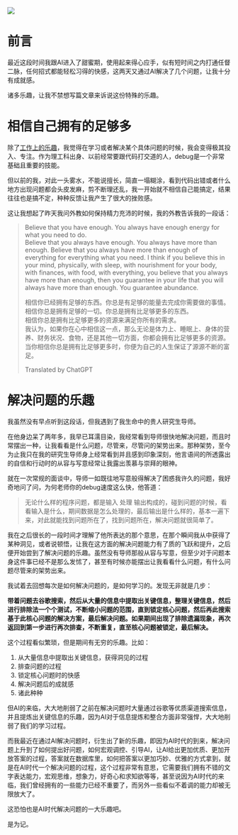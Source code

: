 ![](https://rolen.wiki/wp-content/uploads/2024/08/the-joy-of-problem-sloving-1.jpg)

# 前言

最近这段时间我跟AI进入了甜蜜期，使用起来得心应手，似有短时间之内打通任督二脉，任何招式都能轻松习得的快感，这两天又通过AI解决了几个问题，让我十分有成就感。

诸多乐趣，让我不禁想写篇文章来诉说这份特殊的乐趣。

# 相信自己拥有的足够多

除了[工作上的乐趣](https://rolen.wiki/the-pleasure-of-work/)，我觉得在学习或者解决某个具体问题的时候，我会变得极其投入、专注。作为理工科出身、以前经常要跟代码打交道的人，debug是一个非常基础且重要的技能。

但以前的我，对此一头雾水，不能说擅长，简直一塌糊涂，看到代码出错或者什么地方出现问题都会头皮发麻，剪不断理还乱，我一开始就不相信自己能搞定，结果往往也是搞不定，种种反馈让我产生了很大的挫败感。

这让我想起了昨天我问外教如何保持精力充沛的时候，我的外教告诉我的一段话：

> Believe that you have enough. You always have enough energy for what you need to do.  
> Believe that you always have enough. You always have more than enough. Believe that you always have more than enough of everything for everything what you need. I think if you believe this in your mind, physically, with sleep, with nourishment for your body, with finances, with food, with everything, you believe that you always have more than enough, then you guarantee in your life that you will always have more than enough. You guarantee abundance.
> 
> 相信你已经拥有足够的东西。你总是有足够的能量去完成你需要做的事情。  
> 相信你总是拥有足够的一切。你总是拥有比足够更多的东西。  
> 相信你总是拥有比足够更多的资源来满足你所有的需求。  
> 我认为，如果你在心中相信这一点，那么无论是体力上、睡眠上、身体的营养、财务状况、食物，还是其他一切方面，你都会拥有比足够更多的资源。  
> 当你相信你总是拥有比足够更多时，你便为自己的人生保证了源源不断的富足。
> 
> Translated by ChatGPT

# 解决问题的乐趣

我虽然没有早点听到这段话，但我遇到了我生命中的贵人研究生导师。

在他身边呆了两年多，我早已耳濡目染，我经常看到导师很快地解决问题，而且时常摆出一种，让我看看是什么问题，尽管来，尽管问的架势出来。那种架势，至今为止我只在我的研究生导师身上经常看到并且感到印象深刻，他言语间的所透露出的自信和行动时的从容与写意经常让我露出羡慕与崇拜的眼神。

就在一次常规的面谈中，导师一如既往地写意般得解决了困惑我许久的问题，我好奇地问了问，为何老师你的debug速度这么快，他答道：

> 无论什么样的程序问题，都是输入 处理 输出构成的，碰到问题的时候，看看输入是什么，期间数据是怎么处理的，最后输出是什么样的，基本一遍下来，对此就能找到问题所在了，找到问题所在，解决问题就很简单了。

我在之后很长的一段时间才理解了他所表达的那个意思，在那个瞬间我从中获得了某种洞见，或者说顿悟，让我在这方面的解决问题能力有了质的飞跃和提升，之后便开始尝到了解决问题的乐趣。虽然没有导师那般从容与写意，但至少对于问题本身这件事已经不是那么发怵了，甚至有时候亦能摆出让我看看什么问题，有什么问题尽管来的架势出来。

我试着去回想每次是如何解决问题的，是如何学习的。发现无非就是几步：

**带着问题去谷歌搜索，然后从大量的信息中提取出关键信息，整理关键信息，然后进行排除法一个个测试，不断缩小问题的范围，直到锁定核心问题，然后再此搜索基于此核心问题的解决方案，最后解决问题。如果期间出现了排除遗漏现象，再次返回到第一步进行再次排查，不断重复，直至核心问题被锁定，最后解决。**

这个过程看似繁琐，但是期间有无穷的乐趣。比如：

1. 从大量信息中提取出关键信息，获得洞见的过程
2. 排查问题的过程
3. 锁定核心问题时的快感
4. 解决问题后的成就感
5. 诸此种种

但AI的来临，大大地削弱了之前在解决问题时大量通过谷歌等优质渠道搜索信息，并且提炼出关键信息的乐趣，因为AI对于信息提炼和整合方面非常强悍，大大地削弱了我们的学习过程。

而我最近在通过AI解决问题时，衍生出了新的乐趣，即因为AI时代的到来，解决问题上升到了如何提出好问题，如何宏观调控、引导AI，让AI给出更加优质、更加开放答案的过程，答案就在数据库里，如何把答案以更加巧妙、优雅的方式拿到，就是在AI时代一个解决问题的过程，这个过程非常有意思，它需要我们拥有不错的文字表达能力，宏观思维，想象力，好奇心和求知欲等等，甚至说因为AI时代的来临，我们曾经拥有的一些能力已经不重要了，而另外一些看似不着调的能力却被无限放大了。

这恐怕也是AI时代解决问题的一大乐趣吧。

是为记。